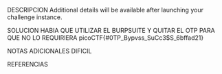 
DESCRIPCION
Additional details will be available after launching your challenge instance.

SOLUCION
HABIA QUE UTILIZAR EL BURPSUITE Y QUITAR EL OTP PARA QUE NO LO REQUIRIERA
picoCTF{#0TP_Bypvss_SuCc3$S_6bffad21}

NOTAS ADICIONALES
DIFICIL

REFERENCIAS
